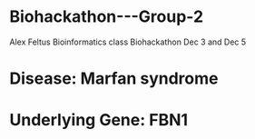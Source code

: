 # Biohackathon---Group-2
Alex Feltus Bioinformatics class Biohackathon Dec 3 and Dec 5
# Disease: Marfan syndrome
# Underlying Gene: FBN1
